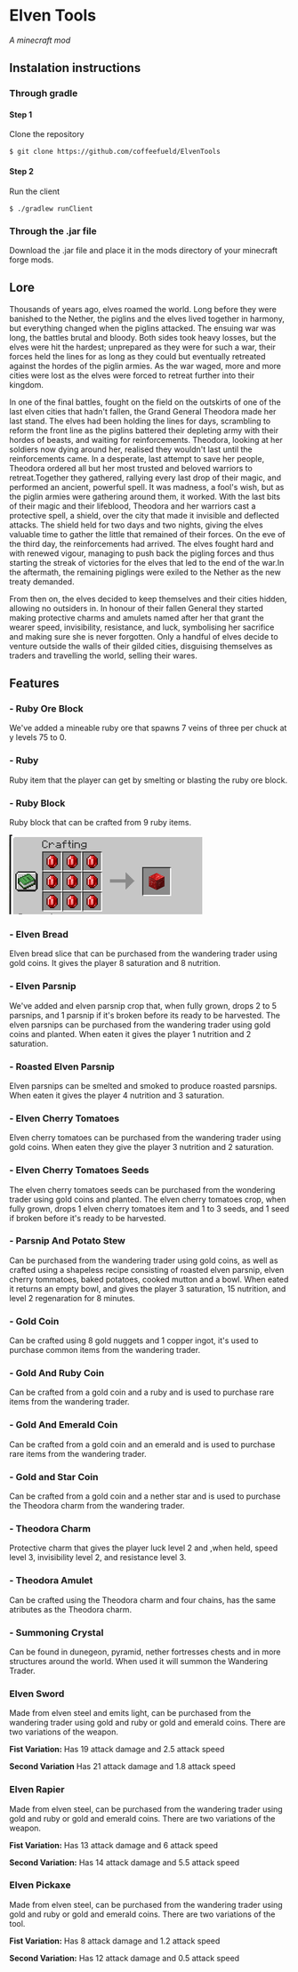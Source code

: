 # Elven Tools
*A minecraft mod*
## Instalation instructions
### Through gradle
#### Step 1
Clone the repository
```Bash/Zsh
$ git clone https://github.com/coffeefueld/ElvenTools
```
#### Step 2
Run the client
```Bash/Zsh
$ ./gradlew runClient
```
### Through the .jar file
Download the .jar file and place it in the mods directory of your minecraft forge mods.
## Lore
Thousands of years ago, elves roamed the world. Long before they were banished to the Nether, the piglins and the elves lived together in harmony, but everything changed when the piglins attacked. The ensuing war was long, the battles brutal and bloody. Both sides took heavy losses, but the elves were hit the hardest; unprepared as they were for such a war, their forces held the lines for as long as they could but eventually retreated against the hordes of the piglin armies. As the war waged, more and more cities were lost as the elves were forced to retreat further into their kingdom.

In one of the final battles, fought on the field on the outskirts of one of the last elven cities that hadn't fallen, the Grand General Theodora made her last stand. The elves had been holding the lines for days, scrambling to reform the front line as the piglins battered their depleting army with their hordes of beasts, and waiting for reinforcements. Theodora, looking at her soldiers now dying around her, realised they wouldn't last until the reinforcements came. In a desperate, last attempt to save her people, Theodora ordered all but her most trusted and beloved warriors to retreat.Together they gathered, rallying every last drop of their magic, and performed an ancient, powerful spell. It was madness, a fool's wish, but as the piglin armies were gathering around them, it worked. With the last bits of their magic and their lifeblood, Theodora and her warriors cast a protective spell, a shield, over the city that made it invisible and deflected attacks. The shield held for two days and two nights, giving the elves valuable time to gather the little that remained of their forces. On the eve of the third day, the reinforcements had arrived. The elves fought hard and with renewed vigour, managing to push back the pigling forces and thus starting the streak of victories for the elves that led to the end of the war.In the aftermath, the remaining piglings were exiled to the Nether as the new treaty demanded.

From then on, the elves decided to keep themselves and their cities hidden, allowing no outsiders in. In honour of their fallen General they started making protective charms and amulets named after her that grant the wearer speed, invisibility, resistance, and luck, symbolising her sacrifice and making sure she is never forgotten. Only a handful of elves decide to venture outside the walls of their gilded cities, disguising themselves as traders and travelling the world, selling their wares.

## Features
### - Ruby Ore Block
We've added a mineable ruby ore that spawns 7 veins of three per chuck at y levels 75 to 0. 
### - Ruby
Ruby item that the player can get by smelting or blasting the ruby ore block.
### - Ruby Block
Ruby block that can be crafted from 9 ruby items.

![Ruby Block Recipe](img/2025-02-13_16-15.png)

### - Elven Bread
Elven bread slice that can be purchased from the wandering trader using gold coins. It gives the player 8 saturation and 8 nutrition.
### - Elven Parsnip
We've added and elven parsnip crop that, when fully grown, drops 2 to 5 parsnips, and 1 parsnip if it's broken before its ready to be harvested. The elven parsnips can be purchased from the wandering trader using gold coins and planted. When eaten it gives the player 1 nutrition and 2 saturation.
### - Roasted Elven Parsnip
Elven parsnips can be smelted and smoked to produce roasted parsnips. When eaten it gives the player 4 nutrition and 3 saturation.
### - Elven Cherry Tomatoes
Elven cherry tomatoes can be purchased from the wandering trader using gold coins. When eaten they give the player 3 nutrition and 2 saturation.
### - Elven Cherry Tomatoes Seeds
The elven cherry tomatoes seeds can be purchased from the wondering trader using gold coins and planted. The elven cherry tomatoes crop, when fully grown, drops 1 elven cherry tomatoes item and 1 to 3 seeds, and 1 seed if broken before it's ready to be harvested.
### - Parsnip And Potato Stew
Can be purchased from the wandering trader using gold coins, as well as crafted using a shapeless recipe consisting of roasted elven parsnip, elven cherry tommatoes, baked potatoes, cooked mutton and a bowl. When eated it returns an empty bowl, and gives the player 3 saturation, 15 nutrition, and level 2 regenaration for 8 minutes.
### - Gold Coin
Can be crafted using 8 gold nuggets and 1 copper ingot, it's used to purchase common items from the wandering trader.
### - Gold And Ruby Coin
Can be crafted from a gold coin and a ruby and is used to purchase rare items from the wandering trader.
### - Gold And Emerald Coin 
Can be crafted from a gold coin and an emerald and is used to purchase rare items from the wandering trader.
### - Gold and Star Coin
Can be crafted from a gold coin and a nether star and is used to purchase the Theodora charm from the wandering trader.
### - Theodora Charm
Protective charm that gives the player luck level 2 and ,when held, speed level 3, invisibility level 2, and resistance level 3.
### - Theodora Amulet 
Can be crafted using the Theodora charm and four chains, has the same atributes as the Theodora charm.
### - Summoning Crystal
Can be found in dunegeon, pyramid, nether fortresses chests and in more structures around the world. When used it will summon the Wandering Trader.
### Elven Sword
Made from elven steel and emits light, can be purchased from the wandering trader using gold and ruby or gold and emerald coins. There are two variations of the weapon.

**Fist Variation:** Has 19 attack damage and 2.5 attack speed

**Second Variation** Has 21 attack damage and 1.8 attack speed
### Elven Rapier
Made from elven steel, can be purchased from the wandering trader using gold and ruby or gold and emerald coins. There are two variations of the weapon.

**Fist Variation:** Has 13 attack damage and 6 attack speed

**Second Variation:** Has 14 attack damage and 5.5 attack speed
### Elven Pickaxe
Made from elven steel, can be purchased from the wandering trader using gold and ruby or gold and emerald coins. There are two variations of the tool.

**Fist Variation:** Has 8 attack damage and 1.2 attack speed

**Second Variation:** Has 12 attack damage and 0.5 attack speed
